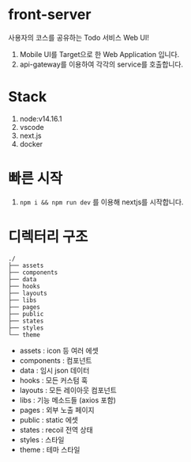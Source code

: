 # front-server

사용자의 코스를 공유하는 Todo 서비스 Web UI!

1. Mobile UI를 Target으로 한 Web Application 입니다.
1. api-gateway를 이용하여 각각의 service를 호출합니다.

# Stack

1. node:v14.16.1
1. vscode
1. next.js
1. docker

# 빠른 시작

1. `npm i && npm run dev` 를 이용해 nextjs를 시작합니다.

# 디렉터리 구조

```text
./
├── assets
├── components
├── data
├── hooks
├── layouts
├── libs
├── pages
├── public
├── states
├── styles
└── theme
```

- assets : icon 등 여러 에셋
- components : 컴포넌트
- data : 임시 json 데이터
- hooks : 모든 커스텀 훅
- layouts : 모든 레이아웃 컴포넌트
- libs : 기능 메소드들 (axios 포함)
- pages : 외부 노출 페이지
- public : static 에셋
- states : recoil 전역 상태
- styles : 스타일
- theme : 테마 스타일
